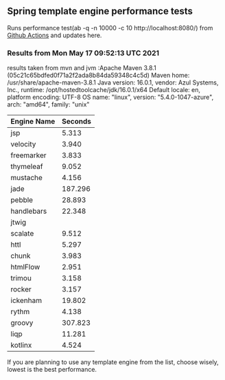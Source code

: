 
<script async src="//pagead2.googlesyndication.com/pagead/js/adsbygoogle.js"></script>
<script>
    (adsbygoogle = window.adsbygoogle || []).push({
         google_ad_client: "ca-pub-7118095690658891",
         enable_page_level_ads: true
    });
</script>

## Spring template engine performance tests

Runs performance test(ab -q -n 10000 -c 10 http://localhost:8080/) from [Github Actions](https://github.com/ozkanpakdil/spring-comparing-template-engines/actions) and updates here.

### Results from Mon May 17 09:52:13 UTC 2021
results taken from mvn and jvm :Apache Maven 3.8.1 (05c21c65bdfed0f71a2f2ada8b84da59348c4c5d)
Maven home: /usr/share/apache-maven-3.8.1
Java version: 16.0.1, vendor: Azul Systems, Inc., runtime: /opt/hostedtoolcache/jdk/16.0.1/x64
Default locale: en, platform encoding: UTF-8
OS name: "linux", version: "5.4.0-1047-azure", arch: "amd64", family: "unix"

|Engine Name | Seconds|
|------------|--------|
|jsp | 5.313|
|velocity | 3.940|
|freemarker | 3.833|
|thymeleaf | 9.052|
|mustache | 4.156|
|jade | 187.296|
|pebble | 28.893|
|handlebars | 22.348|
|jtwig | |
|scalate | 9.512|
|httl | 5.297|
|chunk | 3.983|
|htmlFlow | 2.951|
|trimou | 3.158|
|rocker | 3.157|
|ickenham | 19.802|
|rythm | 4.138|
|groovy | 307.823|
|liqp | 11.281|
|kotlinx | 4.524|

If you are planning to use any template engine from the list, choose wisely, lowest is the best performance.

<div id="disqus_thread"></div>
<script type="text/javascript">
    /* * * CONFIGURATION VARIABLES * * */
    var disqus_shortname = 'ozkanpakdil';
    
    /* * * DON'T EDIT BELOW THIS LINE * * */
    (function() {
        var dsq = document.createElement('script'); dsq.type = 'text/javascript'; dsq.async = true;
        dsq.src = '//' + disqus_shortname + '.disqus.com/embed.js';
        (document.getElementsByTagName('head')[0] || document.getElementsByTagName('body')[0]).appendChild(dsq);
    })();
</script>

